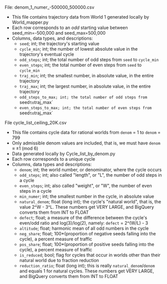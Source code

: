 File: denom_1_numer_-500000_500000.csv
* This file contains trajectory data from World 1 generated locally by World_mapper.py
* Each row corresponds to an *odd* starting value between seed_min=-500,000 and seed_max=500,000
* Columns, data types, and descriptions:
  * `seed`; int; the trajectory's starting value
  * `cycle_min`; int; the number of lowest absolute value in the trajectory's eventual cycle
  * `odd_steps`; int; the total number of odd steps from `seed` to `cycle_min`
  * `even_steps`; int; the total number of even steps from `seed` to `cycle_min`
  * `traj_min`; int; the smallest number, in absolute value, in the entire trajectory
  * `traj_max`; int; the largest number, in absolute value, in the entire trajectory
  * `odd_steps_to_max; int; the total number of odd steps from `seed` to `traj_max`
  * `even_steps_to_max; int; the total number of even steps from `seed` to `traj_max`
 
File cycle_list_ceiling_20K.csv
* This file contains cycle data for rational worlds from `denom` = 1 to `denom` = 799
* Only admissible denom values are included, that is, we must have `denom` ≡ ±1 (mod 6)
* Data generated locally by Cycle_list_by_denom.py
* Each row corresponds to a unique cycle
* Columns, data types and descriptions:
  * `denom`; int; the world number, or denominator, where the cycle occurs
  * `odd_steps`; int; also called "length", or "L", the number of odd steps in a cycle
  * `even_steps`; int; also called "weight", or "W", the number of even steps in a cycle
  * `min_numer`; int; the smallest number in the cycle, in absolute value
  * `natural_denom`; float (long int); the cycle's "natural world", that is, the value 2^W - 3^L. These numbers get VERY LARGE, and BigQuery converts them from INT to FLOAT
  * `defect`; float; a measure of the difference between the cycle's even/odd ratio and log(3)/log(2), namely: `defect` = 2^(W/L) - 3
  * `altitude`; float; harmonic mean of all odd numbers in the cycle
  * `neg_share`; float; 100*(proportion of negative seeds falling into the cycle), a percent measure of traffic
  * `pos_share`; float; 100*(proportion of positive seeds falling into the cycle), a percent measure of traffic
  * `is_reduced`; bool; flag for cycles that occur in worlds other than their natural world due to fraction reduction
  * `reduction_ratio`; float (long int); this is really `natural_denom`/`denom` and equals 1 for natural cycles. These numbers get VERY LARGE, and BigQuery converts them from INT to FLOAT
